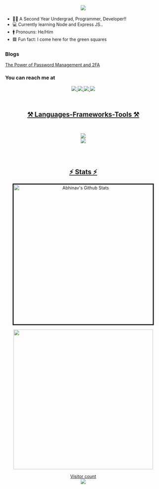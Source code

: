 <h1 align="center">
  <a href="#">
     <img src="https://readme-typing-svg.herokuapp.com/?font=Righteous&size=35&center=true&vCenter=true&width=500&height=70&duration=4000&lines=Hey+There!+👋;+I'm+Abhinav!;" />
  </a>
</h1>

- 🧑‍🎓 A Second Year Undergrad, Programmer, Developer!!
- 💻 Currently learning Node and Express JS..
- 🚹 Pronouns: He/Him
- 🟩 Fun fact: I come here for the green squares
 ### Blogs
 [The Power of Password Management and 2FA](https://secureyourlogins.blogspot.com/2024/05/enhancing-your-online-security-power-of.html)
  ### You can reach me at 
<p align="center">
<a href="https://www.linkedin.com/in/abhinav-mehta-224968290/">
<img src="https://skillicons.dev/icons?i=linkedin" />
<a href="https://x.com/Abhinav04139720">
<img src="https://skillicons.dev/icons?i=twitter" />
<a href="https://www.instagram.com/abhinav_1995/">
<img src="https://skillicons.dev/icons?i=instagram" />
<a href="mailto:abhinavmehta374@gmail.com">
<img src="https://skillicons.dev/icons?i=gmail" />
</p>
<br>
<h2 align="center">⚒️ Languages-Frameworks-Tools ⚒️</h2><br>
<p align="center">
  <img src="https://skillicons.dev/icons?i=cpp,html,css,js,vscode&perline=5" /><br>
  <img src="https://skillicons.dev/icons?i=eclipse,arduino,git,github,windows,kali&perline=6" /><br>
</p><br><br>
<h2 align="center">⚡ Stats ⚡</h2>

<p align='center'><img width="450px" style="border-style:solid" src="https://github-readme-streak-stats.herokuapp.com/?user=A-b-h-i-n-a-v-1-9&theme=radical" alt="Abhinav's Github Stats" />
  </p> 
   <p align='center'>
  <img width="450px" src="https://github-readme-stats.vercel.app/api?username=A-b-h-i-n-a-v-1-9&count_private=true&theme=radical"/>
</p>
  

<p align="center"> 
  Visitor count<br>
  <img src="https://profile-counter.glitch.me/A-b-h-i-n-a-v-1-9/count.svg" />
</p>
 <div align="center">
